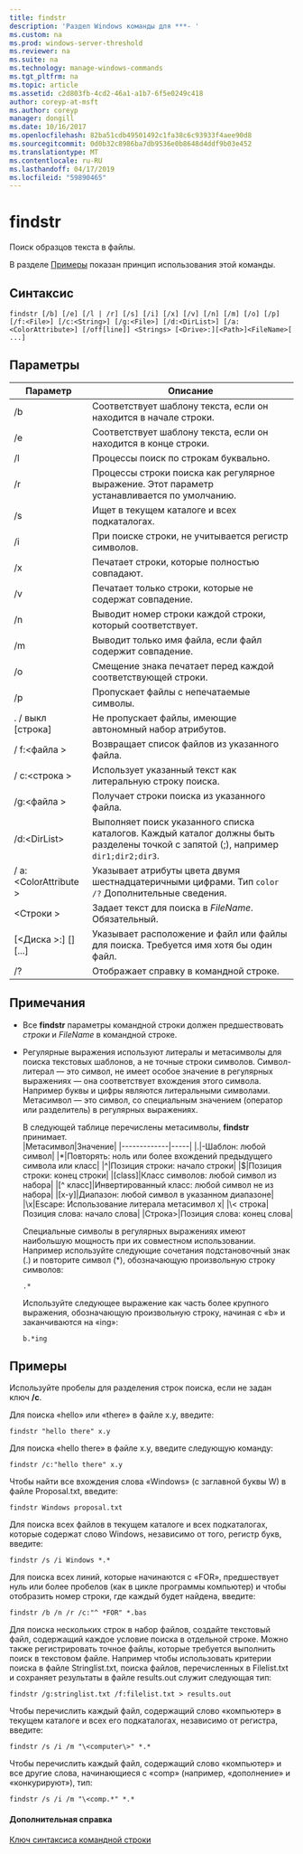 ```yaml
---
title: findstr
description: 'Раздел Windows команды для ***- '
ms.custom: na
ms.prod: windows-server-threshold
ms.reviewer: na
ms.suite: na
ms.technology: manage-windows-commands
ms.tgt_pltfrm: na
ms.topic: article
ms.assetid: c2d803fb-4cd2-46a1-a1b7-6f5e0249c418
author: coreyp-at-msft
ms.author: coreyp
manager: dongill
ms.date: 10/16/2017
ms.openlocfilehash: 82ba51cdb49501492c1fa38c6c93933f4aee90d8
ms.sourcegitcommit: 0d0b32c8986ba7db9536e0b8648d4ddf9b03e452
ms.translationtype: MT
ms.contentlocale: ru-RU
ms.lasthandoff: 04/17/2019
ms.locfileid: "59890465"
---
```

# <a name="findstr"></a>findstr



Поиск образцов текста в файлы.

В разделе [Примеры](#BKMK_examples) показан принцип использования этой команды.

## <a name="syntax"></a>Синтаксис

```
findstr [/b] [/e] [/l | /r] [/s] [/i] [/x] [/v] [/n] [/m] [/o] [/p] [/f:<File>] [/c:<String>] [/g:<File>] [/d:<DirList>] [/a:<ColorAttribute>] [/off[line]] <Strings> [<Drive>:][<Path>]<FileName>[ ...]
```

## <a name="parameters"></a>Параметры

|Параметр|Описание|
|---------|-----------|
|/b|Соответствует шаблону текста, если он находится в начале строки.|
|/e|Соответствует шаблону текста, если он находится в конце строки.|
|/l|Процессы поиск по строкам буквально.|
|/r|Процессы строки поиска как регулярное выражение. Этот параметр устанавливается по умолчанию.|
|/s|Ищет в текущем каталоге и всех подкаталогах.|
|/i|При поиске строки, не учитывается регистр символов.|
|/x|Печатает строки, которые полностью совпадают.|
|/v|Печатает только строки, которые не содержат совпадение.|
|/n|Выводит номер строки каждой строки, который соответствует.|
|/m|Выводит только имя файла, если файл содержит совпадение.|
|/o|Смещение знака печатает перед каждой соответствующей строки.|
|/p|Пропускает файлы с непечатаемые символы.|
|. / выкл [строка]|Не пропускает файлы, имеющие автономный набор атрибутов.|
|/ f:\<файла >|Возвращает список файлов из указанного файла.|
|/ c:\<строка >|Использует указанный текст как литеральную строку поиска.|
|/g:\<файла >|Получает строки поиска из указанного файла.|
|/d:\<DirList>|Выполняет поиск указанного списка каталогов. Каждый каталог должны быть разделены точкой с запятой (;), например `dir1;dir2;dir3`.|
|/ a:\<ColorAttribute >|Указывает атрибуты цвета двумя шестнадцатеричными цифрами. Тип `color /?` Дополнительные сведения.|
|\<Строки >|Задает текст для поиска в *FileName*. Обязательный.|
|[\<Диска >:] [<Path>]<FileName>[...]|Указывает расположение и файл или файлы для поиска. Требуется имя хотя бы один файл.|
|/?|Отображает справку в командной строке.|

## <a name="remarks"></a>Примечания

-   Все **findstr** параметры командной строки должен предшествовать *строки* и *FileName* в командной строке.
-   Регулярные выражения используют литералы и метасимволы для поиска текстовых шаблонов, а не точные строки символов. Символ-литерал — это символ, не имеет особое значение в регулярных выражениях — она соответствует вхождения этого символа. Например буквы и цифры являются литеральными символами. Метасимвол — это символ, со специальным значением (оператор или разделитель) в регулярных выражениях.

    В следующей таблице перечислены метасимволы, **findstr** принимает.  
    |Метасимвол|Значение|
    |-------------|-----|
    |.|-Шаблон: любой символ|
    |*|Повторять: ноль или более вхождений предыдущего символа или класс|
    |^|Позиция строки: начало строки|
    |$|Позиция строки: конец строки|
    |[class]|Класс символов: любой символ из набора|
    |[^ класс]|Инвертированный класс: любой символ не из набора|
    |[x-y]|Диапазон: любой символ в указанном диапазоне|
    |\x|Escape: Использование литерала метасимвол x|
    |\\< строка|Позиция слова: начало слова|
    |Строка\>|Позиция слова: конец слова|

    Специальные символы в регулярных выражениях имеют наибольшую мощность при их совместном использовании. Например используйте следующие сочетания подстановочный знак (.) и повторите символ (*), обозначающую произвольную строку символов:  
    ```
    .*
    ```  
    Используйте следующее выражение как часть более крупного выражения, обозначающую произвольную строку, начиная с «b» и заканчиваются на «ing»:  
    ```
    b.*ing
    ```

## <a name="BKMK_examples"></a>Примеры

Используйте пробелы для разделения строк поиска, если не задан ключ **/c**.

Для поиска «hello» или «there» в файле x.y, введите:
```
findstr "hello there" x.y 
```
Для поиска «hello there» в файле x.y, введите следующую команду:
```
findstr /c:"hello there" x.y 
```
Чтобы найти все вхождения слова «Windows» (с заглавной буквы W) в файле Proposal.txt, введите:
```
findstr Windows proposal.txt 
```
Для поиска всех файлов в текущем каталоге и всех подкаталогах, которые содержат слово Windows, независимо от того, регистр букв, введите:
```
findstr /s /i Windows *.* 
```
Для поиска всех линий, которые начинаются с «FOR», предшествует нуль или более пробелов (как в цикле программы компьютер) и чтобы отобразить номер строки, где каждый будет найдена, введите:
```
findstr /b /n /r /c:"^ *FOR" *.bas 
```
Для поиска нескольких строк в набор файлов, создайте текстовый файл, содержащий каждое условие поиска в отдельной строке. Можно также регистрировать точное файлы, которые требуется выполнить поиск в текстовом файле. Например чтобы использовать критерии поиска в файле Stringlist.txt, поиска файлов, перечисленных в Filelist.txt и сохраняет результаты в файле results.out служит следующая тип:
```
findstr /g:stringlist.txt /f:filelist.txt > results.out 
```
Чтобы перечислить каждый файл, содержащий слово «компьютер» в текущем каталоге и всех его подкаталогах, независимо от регистра, введите:
```
findstr /s /i /m "\<computer\>" *.*
```
Чтобы перечислить каждый файл, содержащий слово «компьютер» и все другие слова, начинающиеся с «comp» (например, «дополнение» и «конкурируют»), тип:
```
findstr /s /i /m "\<comp.*" *.*
```

#### <a name="additional-references"></a>Дополнительная справка

[Ключ синтаксиса командной строки](command-line-syntax-key.md)